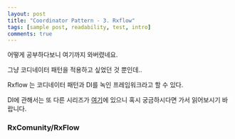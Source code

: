 ```yaml
---
layout: post
title: "Coordinator Pattern - 3. Rxflow"
tags: [sample post, readability, test, intro]
comments: true
---
```


어떻게 공부하다보니 여기까지 와버렸네요. 

그냥 코디네이터 패턴을 적용하고 싶었던 것 뿐인데.. 


Rxflow 는 코디네이터 패턴과 DI를 녹인 프레임워크라고 할 수 있다. 

DI에 관해서는 또 다른 시리즈가 [여기]()에 있으니 혹시 궁금하시다면 가서 읽어보시기 바랍니다. 


### RxComunity/RxFlow



